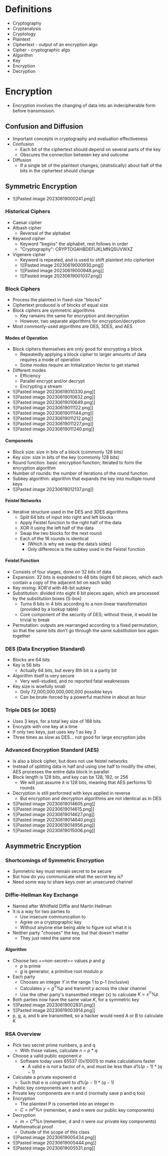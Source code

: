 # Definitions
- Cryptography
- Cryptanalysis
- Cryptology
- Plaintext
- Ciphertext - output of an encryption algo
- Cipher - cryptographic algo
- Algorithm
- Key
- Encryption
- Decryption
# Encryption
- Encryption involves the changing of data into an indecipherable form before transmission.
## Confusion and Diffusion
- Important concepts in cryptography and evaluation effectiveness
- Confusion
	- Each bit of the ciphertext should depend on several parts of the key
	- Obscures the connection between key and outcome
- Diffusion
	- If a single bit of the plaintext changes, (statistically) about half of the bits in the ciphertext should change
## Symmetric Encryption
- ![[Pasted image 20230619000241.png]]
### Historical Ciphers
- Caesar cipher
- Atbash cipher
	- Reversal of the alphabet
- Keyword cipher
	- Keyword "begins" the alphabet, rest follows in order
	- "Cryptography": CRYPTOGAHBDEFIJKLMNQSUVWXZ
- Vigenere cipher
	- Keyword is repeated, and is used to shift plaintext into ciphertext
	- ![[Pasted image 20230619000930.png]]
	- ![[Pasted image 20230619000948.png]]
	- ![[Pasted image 20230619001037.png]]
### Block Ciphers
- Process the plaintext in fixed-size "blocks"
- Ciphertext produced is of blocks of equal size
- Block ciphers are symmetric algorithms
	- Key ramains the same for encryption and decryption
	- However, two separate algorithms for encryption/decryption
- Most commonly-used algorithms are DES, 3DES, and AES
#### Modes of Operation
- Block ciphers themselves are only good for encrypting a block
	- Repeatedly applying a block cipher to larger amounts of data requires a mode of operation
	- Some modes require an Initialization Vector to get started
- Different modes
	- Efficiency
	- Parallel encrypt and/or decrypt
	- Encrypting a stream
- ![[Pasted image 20230619010330.png]]
- ![[Pasted image 20230619010632.png]]
- ![[Pasted image 20230619010649.png]]
- ![[Pasted image 20230619011122.png]]
- ![[Pasted image 20230619011144.png]]
- ![[Pasted image 20230619011212.png]]
- ![[Pasted image 20230619011227.png]]
- ![[Pasted image 20230619011240.png]]
#### Components
- Block size: size in bits of a block (commonly 128 bits)
- Key size: size in bits of the key (commonly 128 bits)
- Round function: basic encryption function; iterated to form the encryption algorithm
- Number of rounds: the number of iterations of the round function
- Subkey algorithm: algorithm that expands the key into multiple round keys
- ![[Pasted image 20230619012137.png]]
#### Feistel Networks
- Iterative structure used in the DES and 3DES algorithms
	- Split 64 bits of input into right and left blocks
	- Apply Feistel function to the right half of the data
	- XOR it using the left half of the data
	- Swap the two blocks for the next round
	- Each of the 16 rounds is identical
		- (Which is why we swap the data’s sides)
		- Only difference is the subkey used in the Feistel function
#### Feistel Function
- Consists of four stages, done on 32 bits of data
- Expansion: 32 bits is expanded to 48 bits (eight 6 bit pieces, which each contain a copy of the adjacent bit on each side)
- Key mixing: XOR'd with 48-bit subkey
- Substitution: divided into eight 6 bit pieces again, which are processed by the substitution boxes (S-box)
	- Turns 6 bits in 4 bits according to a non-linear transformation (provided by a lookup table)
	- Core component of the security of DES; without these, it would be trivial to break
- Permutation: outputs are rearranged according to a fixed permutation, so that the same bits don’t go through the same substitution box again together
### DES (Data Encryption Standard)
- Blocks are 64 bits
- Key is 56 bits
	- Actually 64 bits, but every 8th bit is a parity bit
- Algorithm itself is very secure
	- Very well-studied, and no reported fatal weaknesses
- Key size is woefully small
	- Only 72,000,000,000,000,000 possible keys
	- Can be brute-forced by a powerful machine in about an hour
### Triple DES (or 3DES)
- Uses 3 keys, for a total key size of 168 bits
- Encrypts with one key at a time
- If only two keys, just uses key 1 as key 3
- Three times as slow as DES... not good for large encryption jobs
### Advanced Encryption Standard (AES)
- Is also a block cipher, but does not use feistel networks
- Instead of splitting data in half and using one half to modify the other, AES processes the entire data block in parallel
- Block length is 128 bits, and key can be 128, 192, or 256
	- We will just assume it is 128 bits, meaning that AES performs 10 rounds
- Decryption is still performed with keys applied in reverse
	- But encryption and decryption algorithms are not identical as in DES
- ![[Pasted image 20230619014605.png]]
- ![[Pasted image 20230619014615.png]]
- ![[Pasted image 20230619014627.png]]
- ![[Pasted image 20230619014640.png]]
- ![[Pasted image 20230619014956.png]]
- ![[Pasted image 20230619015006.png]]
## Asymmetric Encryption
### Shortcomings of Symmetric Encryption
- Symmetric key must remain secret to be secure
- But how do you communicate what the secret key is?
- Need some way to share keys over an unsecured channel
### Diffie-Hellman Key Exchange
- Named after Whitfield Diffie and Martin Hellman
- It is a way for two parties to 
	- Use insecure communication to
	- Agree on a cryptographic key
	- Without anyone else being able to figure out what it is
- Neither party "chooses" the key, but that doesn't matter
	- They just need the same one
#### Algorithm
- Choose two ==non-secret== values *p* and *g*
	- *p* is prime
	- *g* is generator, a primitive root modulo p
- Each party
	- Chooses an integer *Y* in the range 1 to p-1 (inclusive)
	- Calculates $y=g^Y\%p$ and transmit *y* across the clear channel
	- Use the other party's transmitted integer (x) to calculate $K=x^Y\%p$
- Both parties now have the same value *K*, for a symmetric key
- ![[Pasted image 20230619002831.png]]
- ![[Pasted image 20230619003914.png]]
- p, g, a, and b are transmitted, so a hacker would need A or B to calculate K
### RSA Overview
- Pick two secret prime numbers, p and q
	- With those values, calculate *n* = *p* * *q*
- Choose a valid public exponent *e*
	- Software today uses 65537 (0x10001) to make calculations faster
		- A valid e is not a factor of n, and must be less than $d\%(p-1)*(q-1)$
- Calculate a private exponent d
	- Such that e is congruent to $d\%(p-1)*(q-1)$
- Public key components are n and e
- Private key components are n and d (normally save p and q too)
- Encryption
	- The plaintext P is converted into an integer m
	- $C=m^e\%n$ (remember, e and n were our public key components)
- Decryption
	- $m=C^d\%n$ (remember, d and n were our private key components)
- Mathematical proof
	- Outside of the scope of this class
- ![[Pasted image 20230619005434.png]]
- ![[Pasted image 20230619005444.png]]
- ![[Pasted image 20230619005531.png]]